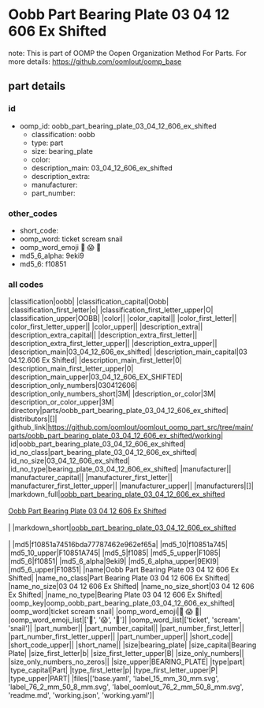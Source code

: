 # Oobb Part Bearing Plate 03 04 12 606 Ex Shifted  

note: This is part of OOMP the Oopen Organization Method For Parts. For more details: https://github.com/oomlout/oomp_base

##  part details





### id
* oomp_id: oobb_part_bearing_plate_03_04_12_606_ex_shifted
  * classification: oobb
  * type: part
  * size: bearing_plate
  * color: 
  * description_main: 03_04_12_606_ex_shifted
  * description_extra: 
  * manufacturer: 
  * part_number: 

### other_codes
* short_code: 
* oomp_word: ticket scream snail
* oomp_word_emoji :ticket: :scream: :snail:
* md5_6_alpha: 9eki9
* md5_6: f10851

### all codes 
|classification|oobb|
|classification_capital|Oobb|
|classification_first_letter|o|
|classification_first_letter_upper|O|
|classification_upper|OOBB|
|color||
|color_capital||
|color_first_letter||
|color_first_letter_upper||
|color_upper||
|description_extra||
|description_extra_capital||
|description_extra_first_letter||
|description_extra_first_letter_upper||
|description_extra_upper||
|description_main|03_04_12_606_ex_shifted|
|description_main_capital|03 04.12.606 Ex Shifted|
|description_main_first_letter|0|
|description_main_first_letter_upper|0|
|description_main_upper|03_04_12_606_EX_SHIFTED|
|description_only_numbers|030412606|
|description_only_numbers_short|3M|
|description_or_color|3M|
|description_or_color_upper|3M|
|directory|parts/oobb_part_bearing_plate_03_04_12_606_ex_shifted|
|distributors|[]|
|github_link|https://github.com/oomlout/oomlout_oomp_part_src/tree/main/parts/oobb_part_bearing_plate_03_04_12_606_ex_shifted/working|
|id|oobb_part_bearing_plate_03_04_12_606_ex_shifted|
|id_no_class|part_bearing_plate_03_04_12_606_ex_shifted|
|id_no_size|03_04_12_606_ex_shifted|
|id_no_type|bearing_plate_03_04_12_606_ex_shifted|
|manufacturer||
|manufacturer_capital||
|manufacturer_first_letter||
|manufacturer_first_letter_upper||
|manufacturer_upper||
|manufacturers|[]|
|markdown_full|[oobb_part_bearing_plate_03_04_12_606_ex_shifted](https://github.com/oomlout/oomlout_oomp_part_src/tree/main/parts/oobb_part_bearing_plate_03_04_12_606_ex_shifted/working)<br>[](https://github.com/oomlout/oomlout_oomp_part_src/tree/main/parts/oobb_part_bearing_plate_03_04_12_606_ex_shifted/working)<br>[Oobb Part Bearing Plate 03 04 12 606 Ex Shifted](https://github.com/oomlout/oomlout_oomp_part_src/tree/main/parts/oobb_part_bearing_plate_03_04_12_606_ex_shifted/working)<br><br>|
|markdown_short|[oobb_part_bearing_plate_03_04_12_606_ex_shifted](https://github.com/oomlout/oomlout_oomp_part_src/tree/main/parts/oobb_part_bearing_plate_03_04_12_606_ex_shifted/working)<br><br>|
|md5|f10851a74516bda77787462e962ef65a|
|md5_10|f10851a745|
|md5_10_upper|F10851A745|
|md5_5|f1085|
|md5_5_upper|F1085|
|md5_6|f10851|
|md5_6_alpha|9eki9|
|md5_6_alpha_upper|9EKI9|
|md5_6_upper|F10851|
|name|Oobb Part Bearing Plate 03 04 12 606 Ex Shifted|
|name_no_class|Part Bearing Plate 03 04 12 606 Ex Shifted|
|name_no_size|03 04 12 606 Ex Shifted|
|name_no_size_short|03 04 12 606 Ex Shifted|
|name_no_type|Bearing Plate 03 04 12 606 Ex Shifted|
|oomp_key|oomp_oobb_part_bearing_plate_03_04_12_606_ex_shifted|
|oomp_word|ticket scream snail|
|oomp_word_emoji|:ticket: :scream: :snail:|
|oomp_word_emoji_list|[':ticket:', ':scream:', ':snail:']|
|oomp_word_list|['ticket', 'scream', 'snail']|
|part_number||
|part_number_capital||
|part_number_first_letter||
|part_number_first_letter_upper||
|part_number_upper||
|short_code||
|short_code_upper||
|short_name||
|size|bearing_plate|
|size_capital|Bearing Plate|
|size_first_letter|b|
|size_first_letter_upper|B|
|size_only_numbers||
|size_only_numbers_no_zeros||
|size_upper|BEARING_PLATE|
|type|part|
|type_capital|Part|
|type_first_letter|p|
|type_first_letter_upper|P|
|type_upper|PART|
|files|['base.yaml', 'label_15_mm_30_mm.svg', 'label_76_2_mm_50_8_mm.svg', 'label_oomlout_76_2_mm_50_8_mm.svg', 'readme.md', 'working.json', 'working.yaml']|
